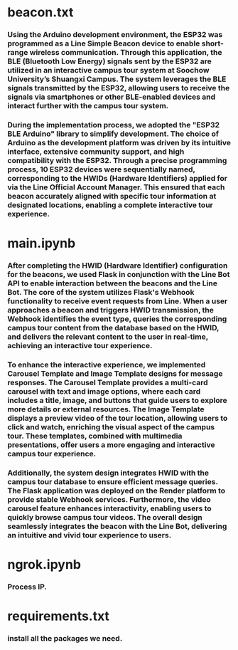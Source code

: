 # beacon.txt
### Using the Arduino development environment, the ESP32 was programmed as a Line Simple Beacon device to enable short-range wireless communication. Through this application, the BLE (Bluetooth Low Energy) signals sent by the ESP32 are utilized in an interactive campus tour system at Soochow University’s Shuangxi Campus. The system leverages the BLE signals transmitted by the ESP32, allowing users to receive the signals via smartphones or other BLE-enabled devices and interact further with the campus tour system.
### During the implementation process, we adopted the "ESP32 BLE Arduino" library to simplify development. The choice of Arduino as the development platform was driven by its intuitive interface, extensive community support, and high compatibility with the ESP32. Through a precise programming process, 10 ESP32 devices were sequentially named, corresponding to the HWIDs (Hardware Identifiers) applied for via the Line Official Account Manager. This ensured that each beacon accurately aligned with specific tour information at designated locations, enabling a complete interactive tour experience.
# main.ipynb
### After completing the HWID (Hardware Identifier) configuration for the beacons, we used Flask in conjunction with the Line Bot API to enable interaction between the beacons and the Line Bot. The core of the system utilizes Flask's Webhook functionality to receive event requests from Line. When a user approaches a beacon and triggers HWID transmission, the Webhook identifies the event type, queries the corresponding campus tour content from the database based on the HWID, and delivers the relevant content to the user in real-time, achieving an interactive tour experience.
### To enhance the interactive experience, we implemented Carousel Template and Image Template designs for message responses. The Carousel Template provides a multi-card carousel with text and image options, where each card includes a title, image, and buttons that guide users to explore more details or external resources. The Image Template displays a preview video of the tour location, allowing users to click and watch, enriching the visual aspect of the campus tour. These templates, combined with multimedia presentations, offer users a more engaging and interactive campus tour experience.
### Additionally, the system design integrates HWID with the campus tour database to ensure efficient message queries. The Flask application was deployed on the Render platform to provide stable Webhook services. Furthermore, the video carousel feature enhances interactivity, enabling users to quickly browse campus tour videos. The overall design seamlessly integrates the beacon with the Line Bot, delivering an intuitive and vivid tour experience to users.
# ngrok.ipynb
### Process IP.
# requirements.txt
### install all the packages we need.
